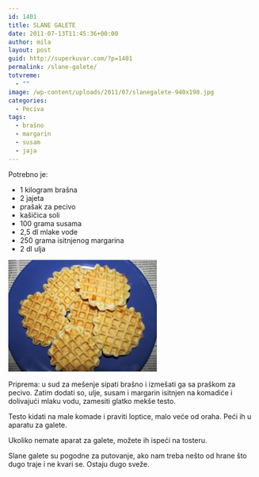 ```yaml
---
id: 1401
title: SLANE GALETE
date: 2011-07-13T11:45:36+00:00
author: mila
layout: post
guid: http://superkuvar.com/?p=1401
permalink: /slane-galete/
totvreme:
  - ""
image: /wp-content/uploads/2011/07/slanegalete-940x198.jpg
categories:
  - Peciva
tags:
  - brašno
  - margarin
  - susam
  - jaja
---
```

Potrebno je:

  * 1 kilogram brašna
  * 2 jajeta
  * prašak za pecivo
  * kašičica soli
  * 100 grama susama
  * 2,5 dl mlake vode
  * 250 grama isitnjenog margarina
  * 2 dl ulja

[<img class="alignnone size-medium wp-image-9391" src="/wp-content/uploads/2011/07/slanegalete-300x225.jpg" alt="slanegalete" width="300" height="225" />](/wp-content/uploads/2011/07/slanegalete.jpg)

Priprema: u sud za mešenje sipati brašno i izmešati ga sa praškom za pecivo. Zatim dodati so, ulje, susam i margarin isitnjen na komadiće i dolivajući mlaku vodu, zamesiti glatko mekše testo.

Testo kidati na male komade i praviti loptice, malo veće od oraha. Peći ih u aparatu za galete.

Ukoliko nemate aparat za galete, možete ih ispeći na tosteru.

Slane galete su pogodne za putovanje, ako nam treba nešto od hrane što dugo traje i ne kvari se. Ostaju dugo sveže.